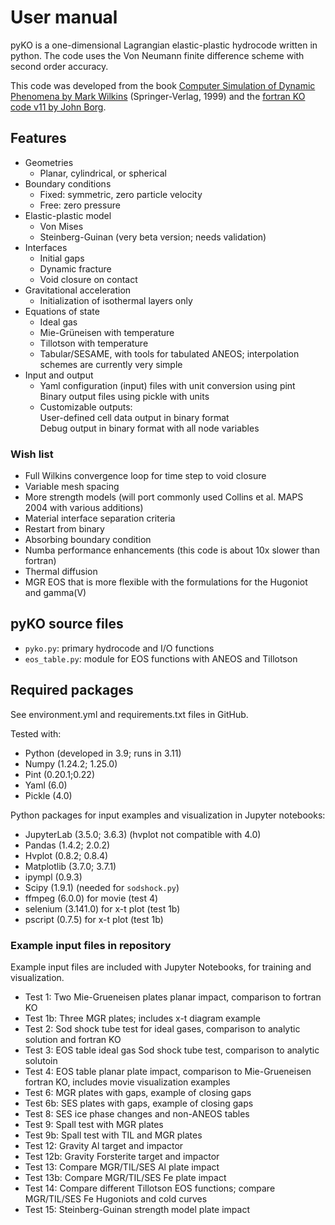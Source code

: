 # User manual

pyKO is a one-dimensional Lagrangian elastic-plastic hydrocode written in python. The code uses the Von Neumann finite difference scheme with second order accuracy. 

This code was developed from the book <a href="https://link.springer.com/book/10.1007/978-3-662-03885-7">Computer Simulation of Dynamic Phenomena by Mark Wilkins</a> (Springer-Verlag, 1999) and the <a href="https://www.eng.mu.edu/shockphysics/KO/">fortran KO code v11 by John Borg</a>.

## Features

* Geometries
    * Planar, cylindrical, or spherical
* Boundary conditions
    * Fixed: symmetric, zero particle velocity
    * Free: zero pressure
* Elastic-plastic model
    * Von Mises
    * Steinberg-Guinan (very beta version; needs validation)
* Interfaces
    * Initial gaps
    * Dynamic fracture
    * Void closure on contact
* Gravitational acceleration
    * Initialization of isothermal layers only
* Equations of state
    * Ideal gas
    * Mie-Gr&uuml;neisen with temperature
    * Tillotson with temperature
    * Tabular/SESAME, with tools for tabulated ANEOS; interpolation schemes are currently very simple
* Input and output
    * Yaml configuration (input) files with unit conversion using pint<br>
      Binary output files using pickle with units
    * Customizable outputs: <br>
      User-defined cell data output in binary format<br>
      Debug output in binary format with all node variables

### Wish list

* Full Wilkins convergence loop for time step to void closure
* Variable mesh spacing
* More strength models (will port commonly used Collins et al. MAPS 2004 with various additions)
* Material interface separation criteria
* Restart from binary
* Absorbing boundary condition
* Numba performance enhancements (this code is about 10x slower than fortran)
* Thermal diffusion
* MGR EOS that is more flexible with the formulations for the Hugoniot and gamma(V)

## pyKO source files

* `pyko.py`: primary hydrocode and I/O functions
* `eos_table.py`: module for EOS functions with ANEOS and Tillotson

## Required packages

See environment.yml and requirements.txt files in GitHub.

Tested with:

* Python (developed in 3.9; runs in 3.11)
* Numpy (1.24.2; 1.25.0)
* Pint (0.20.1;0.22)
* Yaml (6.0)
* Pickle (4.0)

Python packages for input examples and visualization in Jupyter notebooks:

* JupyterLab (3.5.0; 3.6.3) (hvplot not compatible with 4.0)
* Pandas (1.4.2; 2.0.2)
* Hvplot (0.8.2; 0.8.4)
* Matplotlib (3.7.0; 3.7.1)
* ipympl (0.9.3)
* Scipy (1.9.1) (needed for `sodshock.py`)
* ffmpeg (6.0.0) for movie (test 4)
* selenium (3.141.0) for x-t plot (test 1b)
* pscript (0.7.5) for x-t plot (test 1b)

### Example input files in repository
Example input files are included with Jupyter Notebooks, for training and visualization.

* Test 1: Two Mie-Grueneisen plates planar impact, comparison to fortran KO
* Test 1b: Three MGR plates; includes x-t diagram example
* Test 2: Sod shock tube test for ideal gases, comparison to analytic solution and fortran KO
* Test 3: EOS table ideal gas Sod shock tube test, comparison to analytic solutoin
* Test 4: EOS table planar plate impact, comparison to Mie-Grueneisen fortran KO, includes movie visualization examples
* Test 6: MGR plates with gaps, example of closing gaps
* Test 6b: SES plates with gaps, example of closing gaps
* Test 8: SES ice phase changes and non-ANEOS tables
* Test 9: Spall test with MGR plates
* Test 9b: Spall test with TIL and MGR plates
* Test 12: Gravity Al target and impactor
* Test 12b: Gravity Forsterite target and impactor
* Test 13: Compare MGR/TIL/SES Al plate impact
* Test 13b: Compare MGR/TIL/SES Fe plate impact
* Test 14: Compare different Tillotson EOS functions; compare MGR/TIL/SES Fe Hugoniots and cold curves
* Test 15: Steinberg-Guinan strength model plate impact

